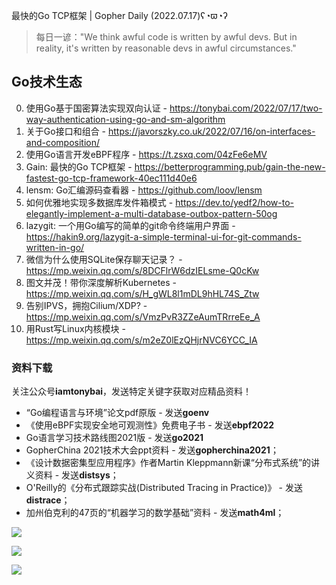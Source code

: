 最快的Go TCP框架 | Gopher Daily (2022.07.17)ʕ◔ϖ◔ʔ

>每日一谚："We think awful code is written by awful devs. But in reality, it's written by reasonable devs in awful circumstances." 
 
## Go技术生态

0. 使用Go基于国密算法实现双向认证 - https://tonybai.com/2022/07/17/two-way-authentication-using-go-and-sm-algorithm
1. 关于Go接口和组合 - https://javorszky.co.uk/2022/07/16/on-interfaces-and-composition/
2. 使用Go语言开发eBPF程序 - https://t.zsxq.com/04zFe6eMV 
3. Gain: 最快的Go TCP框架 - https://betterprogramming.pub/gain-the-new-fastest-go-tcp-framework-40ec111d40e6
4. lensm: Go汇编源码查看器 - https://github.com/loov/lensm
5. 如何优雅地实现多数据库发件箱模式 - https://dev.to/yedf2/how-to-elegantly-implement-a-multi-database-outbox-pattern-50og
6. lazygit: 一个用Go编写的简单的git命令终端用户界面 - https://hakin9.org/lazygit-a-simple-terminal-ui-for-git-commands-written-in-go/
7. 微信为什么使用SQLite保存聊天记录？ - https://mp.weixin.qq.com/s/8DCFlrW6dzIELsme-Q0cKw
8. 图文并茂！带你深度解析Kubernetes - https://mp.weixin.qq.com/s/H_gWL8l1mDL9hHL74S_Ztw
9. 告别IPVS，拥抱Cilium/XDP? - https://mp.weixin.qq.com/s/VmzPvR3ZZeAumTRrreEe_A
10. 用Rust写Linux内核模块 - https://mp.weixin.qq.com/s/m2eZ0lEzQHjrNVC6YCC_IA 

### 资料下载

关注公众号**iamtonybai**，发送特定关键字获取对应精品资料！

* “Go编程语言与环境”论文pdf原版 - 发送**goenv**
* 《使用eBPF实现安全地可观测性》免费电子书 - 发送**ebpf2022**
* Go语言学习技术路线图2021版 - 发送**go2021**
* GopherChina 2021技术大会ppt资料 - 发送**gopherchina2021**；
* 《设计数据密集型应用程序》作者Martin Kleppmann新课“分布式系统”的讲义资料 - 发送**distsys**；
* O'Reilly的《分布式跟踪实战(Distributed Tracing in Practice)》 - 发送**distrace**；
* 加州伯克利的47页的“机器学习的数学基础”资料 - 发送**math4ml**；

![](https://mmbiz.qpic.cn/mmbiz_png/cH6WzfQ94mb54jsFJZ3Knmz8obUsf3PBShthmdSw5E01TcYmUReGkj0BWpxHak1HlnlzHvLmKax53YSGr7aNlA/0?wx_fmt=png)

![](https://mmbiz.qpic.cn/mmbiz_png/cH6WzfQ94mZsOgPXTXZgWiaE03ib9r9WFJXC6xJCA5Y6VSesOZqlGxYfODibvR7UPGxiaM7SZZNQZkRtggPXEfBdwQ/0?wx_fmt=png)

![](https://mmbiz.qpic.cn/mmbiz_png/cH6WzfQ94mb54jsFJZ3Knmz8obUsf3PBrSoqeMvoWCticN2cpU64fJ0FYQdXJhP7ia7WRh8628uOAsQYeE2NibRRw/0?wx_fmt=png)

